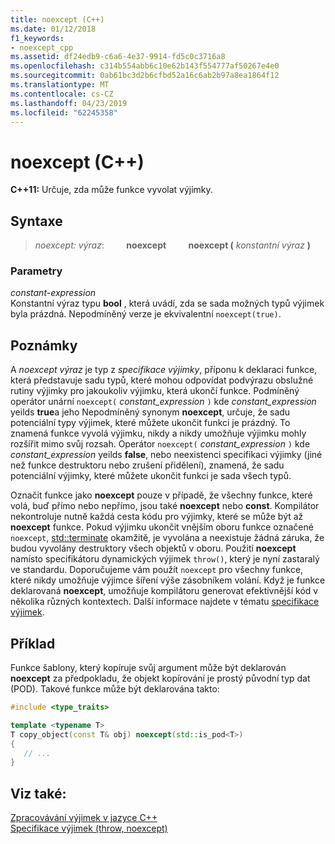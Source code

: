 ```yaml
---
title: noexcept (C++)
ms.date: 01/12/2018
f1_keywords:
- noexcept_cpp
ms.assetid: df24edb9-c6a6-4e37-9914-fd5c0c3716a8
ms.openlocfilehash: c314b554abb6c10e62b143f554777af50267e4e0
ms.sourcegitcommit: 0ab61bc3d2b6cfbd52a16c6ab2b97a8ea1864f12
ms.translationtype: MT
ms.contentlocale: cs-CZ
ms.lasthandoff: 04/23/2019
ms.locfileid: "62245358"
---
```

# <a name="noexcept-c"></a>noexcept (C++)

**C++11:** Určuje, zda může funkce vyvolat výjimky.

## <a name="syntax"></a>Syntaxe

> *noexcept: výraz*: &nbsp; &nbsp; &nbsp; &nbsp; **noexcept** &nbsp; &nbsp; &nbsp; &nbsp; **noexcept (** *konstantní výraz* **)**

### <a name="parameters"></a>Parametry

*constant-expression*<br/>
Konstantní výraz typu **bool** , která uvádí, zda se sada možných typů výjimek byla prázdná. Nepodmíněný verze je ekvivalentní `noexcept(true)`.

## <a name="remarks"></a>Poznámky

A *noexcept výraz* je typ z *specifikace výjimky*, příponu k deklaraci funkce, která představuje sadu typů, které mohou odpovídat podvýrazu obslužné rutiny výjimky pro jakoukoliv výjimku, která ukončí funkce. Podmíněný operátor unární `noexcept(` *constant_expression* `)` kde *constant_expression* yeilds **true**a jeho Nepodmíněný synonym **noexcept**, určuje, že sadu potenciální typy výjimek, které můžete ukončit funkci je prázdný. To znamená funkce vyvolá výjimku, nikdy a nikdy umožňuje výjimku mohly rozšířit mimo svůj rozsah. Operátor `noexcept(` *constant_expression* `)` kde *constant_expression* yeilds **false**, nebo neexistenci specifikaci výjimky (jiné než funkce destruktoru nebo zrušení přidělení), znamená, že sadu potenciální výjimky, které můžete ukončit funkci je sada všech typů.

Označit funkce jako **noexcept** pouze v případě, že všechny funkce, které volá, buď přímo nebo nepřímo, jsou také **noexcept** nebo **const**. Kompilátor nekontroluje nutně každá cesta kódu pro výjimky, které se může být až **noexcept** funkce. Pokud výjimku ukončit vnějším oboru funkce označené `noexcept`, [std::terminate](../standard-library/exception-functions.md#terminate) okamžitě, je vyvolána a neexistuje žádná záruka, že budou vyvolány destruktory všech objektů v oboru. Použití **noexcept** namísto specifikátoru dynamických výjimek `throw()`, který je nyní zastaralý ve standardu. Doporučujeme vám použít `noexcept` pro všechny funkce, které nikdy umožňuje výjimce šíření výše zásobníkem volání. Když je funkce deklarovaná **noexcept**, umožňuje kompilátoru generovat efektivnější kód v několika různých kontextech. Další informace najdete v tématu [specifikace výjimek](exception-specifications-throw-cpp.md).

## <a name="example"></a>Příklad

Funkce šablony, který kopíruje svůj argument může být deklarován **noexcept** za předpokladu, že objekt kopírování je prostý původní typ dat (POD). Takové funkce může být deklarována takto:

```cpp
#include <type_traits>

template <typename T>
T copy_object(const T& obj) noexcept(std::is_pod<T>)
{
   // ...
}
```

## <a name="see-also"></a>Viz také:

[Zpracovávání výjimek v jazyce C++](cpp-exception-handling.md)<br/>
[Specifikace výjimek (throw, noexcept)](exception-specifications-throw-cpp.md)